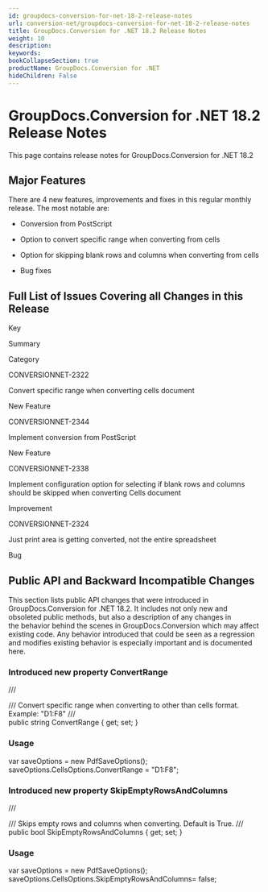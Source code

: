 ```yaml
---
id: groupdocs-conversion-for-net-18-2-release-notes
url: conversion-net/groupdocs-conversion-for-net-18-2-release-notes
title: GroupDocs.Conversion for .NET 18.2 Release Notes
weight: 10
description: 
keywords: 
bookCollapseSection: true
productName: GroupDocs.Conversion for .NET
hideChildren: False
---
```


# GroupDocs.Conversion for .NET 18.2 Release Notes

This page contains release notes for GroupDocs.Conversion for .NET 18.2

## Major Features

There are 4 new features, improvements and fixes in this regular monthly release. The most notable are:

*   Conversion from PostScript
    
*   Option to convert specific range when converting from cells
    
*   Option for skipping blank rows and columns when converting from cells
*   Bug fixes
    

## Full List of Issues Covering all Changes in this Release

Key

Summary

Category

CONVERSIONNET-2322

Convert specific range when converting cells document

New Feature

CONVERSIONNET-2344

Implement conversion from PostScript

New Feature

CONVERSIONNET-2338

Implement configuration option for selecting if blank rows and columns should be skipped when converting Cells document

Improvement

CONVERSIONNET-2324

Just print area is getting converted, not the entire spreadsheet

Bug

## Public API and Backward Incompatible Changes

This section lists public API changes that were introduced in GroupDocs.Conversion for .NET 18.2. It includes not only new and obsoleted public methods, but also a description of any changes in the behavior behind the scenes in GroupDocs.Conversion which may affect existing code. Any behavior introduced that could be seen as a regression and modifies existing behavior is especially important and is documented here.

### Introduced new property ConvertRange

/// <summary>
/// Convert specific range when converting to other than cells format. Example: "D1:F8"
/// </summary>
public string ConvertRange { get; set; }

### Usage

var saveOptions = new PdfSaveOptions();
saveOptions.CellsOptions.ConvertRange = "D1:F8";

### Introduced new property SkipEmptyRowsAndColumns

/// <summary>
/// Skips empty rows and columns when converting. Default is True.
/// </summary>
public bool SkipEmptyRowsAndColumns { get; set; }

### Usage

var saveOptions = new PdfSaveOptions();
saveOptions.CellsOptions.SkipEmptyRowsAndColumns= false;
